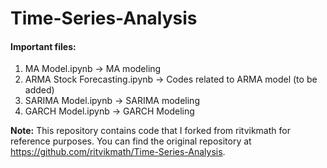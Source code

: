 # Time-Series-Analysis

#### Important files:
1. MA Model.ipynb -> MA modeling
2. ARMA Stock Forecasting.ipynb -> Codes related to ARMA model (to be added)
3. SARIMA Model.ipynb -> SARIMA modeling
4. GARCH Model.ipynb -> GARCH Modeling




**Note:** This repository contains code that I forked from ritvikmath for reference purposes. You can find the original repository at https://github.com/ritvikmath/Time-Series-Analysis.
